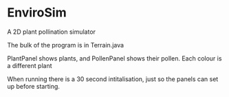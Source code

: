 # EnviroSim
A 2D plant pollination simulator


The bulk of the program is in Terrain.java

PlantPanel shows plants, and PollenPanel shows their pollen. Each colour is a different plant

When running there is a 30 second intitalisation, just so the panels can set up before starting.


